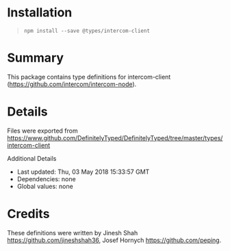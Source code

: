 # Installation
> `npm install --save @types/intercom-client`

# Summary
This package contains type definitions for intercom-client (https://github.com/intercom/intercom-node).

# Details
Files were exported from https://www.github.com/DefinitelyTyped/DefinitelyTyped/tree/master/types/intercom-client

Additional Details
 * Last updated: Thu, 03 May 2018 15:33:57 GMT
 * Dependencies: none
 * Global values: none

# Credits
These definitions were written by Jinesh Shah <https://github.com/jineshshah36>, Josef Hornych <https://github.com/peping>.
